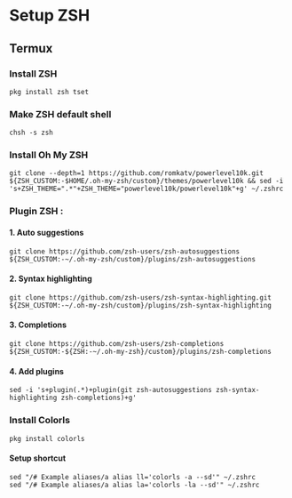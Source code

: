 # Setup ZSH

## Termux
### Install ZSH
```
pkg install zsh tset
```
### Make ZSH default shell
```
chsh -s zsh
```
### Install Oh My ZSH
```
git clone --depth=1 https://github.com/romkatv/powerlevel10k.git ${ZSH_CUSTOM:-$HOME/.oh-my-zsh/custom}/themes/powerlevel10k && sed -i 's+ZSH_THEME=".*"+ZSH_THEME="powerlevel10k/powerlevel10k"+g' ~/.zshrc
```
### Plugin ZSH :
#### 1. Auto suggestions
```
git clone https://github.com/zsh-users/zsh-autosuggestions ${ZSH_CUSTOM:-~/.oh-my-zsh/custom}/plugins/zsh-autosuggestions
```
#### 2. Syntax highlighting
```
git clone https://github.com/zsh-users/zsh-syntax-highlighting.git ${ZSH_CUSTOM:-~/.oh-my-zsh/custom}/plugins/zsh-syntax-highlighting
```
#### 3. Completions
```
git clone https://github.com/zsh-users/zsh-completions ${ZSH_CUSTOM:-${ZSH:-~/.oh-my-zsh}/custom}/plugins/zsh-completions
```
#### 4. Add plugins
```
sed -i 's+plugin(.*)+plugin(git zsh-autosuggestions zsh-syntax-highlighting zsh-completions)+g'
```
### Install Colorls
```
pkg install colorls
```
#### Setup shortcut
```
sed "/# Example aliases/a alias ll='colorls -a --sd'" ~/.zshrc
sed "/# Example aliases/a alias la='colorls -la --sd'" ~/.zshrc
```
